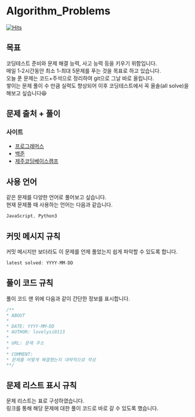 # Algorithm_Problems

[![Hits](https://hits.seeyoufarm.com/api/count/incr/badge.svg?url=https%3A%2F%2Fgithub.com%2Flovelysi0113%2FAlgorithm_Problems&count_bg=%237495E3&title_bg=%231D409E&icon=github.svg&icon_color=%23E7E7E7&title=hits&edge_flat=false)](https://hits.seeyoufarm.com)

## 목표

코딩테스트 준비와 문제 해결 능력, 사고 능력 등을 키우기 위함입니다.  
매일 1-2시간동안 최소 1-최대 5문제를 푸는 것을 목표로 하고 있습니다.  
오늘 푼 문제는 코드+주석으로 정리하여 git으로 그날 바로 올립니다.  
쌓이는 문제 풀이 수 만큼 실력도 향상되어 이후 코딩테스트에서 꼭 올솔(all solve)을 해보고 싶습니다😆

## 문제 출처 + 풀이

### 사이트

- [프로그래머스](./Programmers/README.md)
- [백준](./BOJ/README.md)
- [제주코딩베이스캠프](./Jeju_Coding/README.md)

## 사용 언어

같은 문제를 다양한 언어로 풀어보고 싶습니다.  
현재 문제풀 때 사용하는 언어는 다음과 같습니다.

```JavaScript
JavaScript, Python3
```

## 커밋 메시지 규칙

커밋 메시지만 보더라도 이 문제를 언제 풀었는지 쉽게 파악할 수 있도록 합니다.

```JavaScript
latest solved: YYYY-MM-DD
```

## 풀이 코드 규칙

풀이 코드 맨 위에 다음과 같이 간단한 정보를 표시합니다.

```JavaScript
/**
* ABOUT
*
* DATE: YYYY-MM-DD
* AUTHOR: lovelysi0113
*
* URL: 문제 주소
*
* COMMENT:
* 문제를 어떻게 해결했는지 대략적으로 작성
**/
```

## 문제 리스트 표시 규칙

문제 리스트는 표로 구성하였습니다.  
링크를 통해 해당 문제에 대한 풀이 코드로 바로 갈 수 있도록 했습니다.

